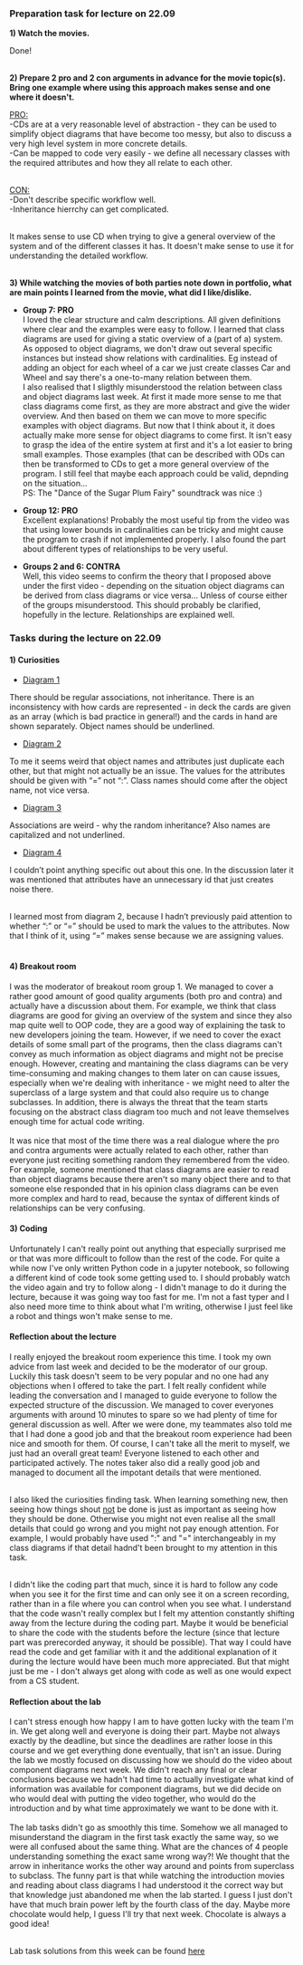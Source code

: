 ### Preparation task for lecture on 22.09

**1) Watch the movies.**<br>

Done! <br><br>

**2) Prepare 2 pro and 2 con arguments in advance for the movie topic(s). Bring one example where using this approach makes sense and one where it doesn't.**<br>

<ins>PRO:</ins><br>
-CDs are at a very reasonable level of abstraction - they can be used to simplify object diagrams that have become too messy, but also to discuss a very high level system
in more concrete details. <br>
-Can be mapped to code very easily - we define all necessary classes with the required attributes and how they all relate to each other.<br><br>

<ins>CON:</ins><br>
-Don't describe specific workflow well.<br>
-Inheritance hierrchy can get complicated.<br><br>

It makes sense to use CD when trying to give a general overview of the system and of the different classes it has. It doesn't make sense to use it for
understanding the detailed workflow.<br><br>

**3) While watching the movies of both parties note down in portfolio, what are main points I learned from the movie, what did I like/dislike.**<br>

* **Group 7: PRO** <br>
I loved the clear structure and calm descriptions. All given definitions where clear and the examples were easy to follow. I learned that class diagrams are used for
giving a static overview of a (part of a) system. As opposed to object diagrams, we don't draw out several specific instances but instead show relations with cardinalities.
Eg instead of adding an object for each wheel of a car we just create classes Car and Wheel and say there's a one-to-many relation between them.<br>
I also realised that I sligthly misunderstood the relation between class and object diagrams last week.
At first it made more sense to me that class diagrams come first, as they are more abstract and give the wider overview. And then based on them we can move to more specific examples
with object diagrams. But now that I think about it, it does actually make more sense for object diagrams to come first. It isn't easy to grasp the idea of the entire system
at first and it's a lot easier to bring small examples. Those examples (that can be described with ODs can then be transformed to CDs to get a more general overview of the program.
I still feel that maybe each approach could be valid, depnding on the situation...<br>
PS: The "Dance of the Sugar Plum Fairy" soundtrack was nice :) <br>


* **Group 12: PRO** <br>
Excellent explanations! Probably the most useful tip from the video was that using lower bounds in cardinalities can be tricky and might cause the program to crash if not implemented properly.
I also found the part about different types of relationships to be very useful.<br>

* **Groups 2 and 6: CONTRA** <br>
Well, this video seems to confirm the theory that I proposed above under the first video - depending on the situation object diagrams can be derived from class diagrams or vice versa...
Unless of course either of the groups misunderstood. This should probably be clarified, hopefully in the lecture. Relationships are explained well.<br>

### Tasks during the lecture on 22.09

#### 1) Curiosities

* <ins> Diagram 1 </ins><br>

There should be regular associations, not inheritance. There is an inconsistency with how cards are represented - in deck the cards are given as an array (which is bad practice in general!) and the cards in hand are shown separately. Object names should be underlined.

* <ins> Diagram 2 </ins><br>

To me it seems weird that object names and attributes just duplicate each other, but that might not actually be an issue. The values for the attributes should be given with “=” not “:”. Class names should come after the object name, not vice versa.

* <ins> Diagram 3 </ins><br>

Associations are weird - why the random inheritance? Also names are capitalized and not underlined.

* <ins> Diagram 4 </ins>

I couldn’t point anything specific out about this one. In the discussion later it was mentioned that attributes have an unnecessary id that just creates noise there.<br><br>


I learned most from diagram 2, because I hadn’t previously paid attention to whether “:” or “=” should be used to mark the values to the attributes. Now that I think of it, using “=” makes sense because we are assigning values. <br><br>

#### 4) Breakout room

I was the moderator of breakout room group 1. We managed to cover a rather good amount of good quality arguments (both pro and contra) and actually have a discussion about them. For example, we think that class diagrams are good for giving an overview of the system and since they also map quite well to OOP code, they are a good way of explaining the task to new developers joining the team. However, if we need to cover the exact details of some small part of the programs, then the class diagrams can't convey as much information as object diagrams and might not be precise enough. However, creating and mantaining the class diagrams can be very time-consuming and making changes to them later on can cause issues, especially when we're dealing with inheritance - we might need to alter the superclass of a large system and that could also require us to change subclasses. In addition, there is always the threat that the team starts focusing on the abstract class diagram too much and not leave themselves enough time for actual code writing.<br><br>
It was nice that most of the time there was a real dialogue where the pro and contra arguments were actually related to each other, rather than everyone just reciting something random they remembered from the video. For example, someone mentioned that class diagrams are easier to read than object diagrams because there aren't so many object there and to that someone else responded that in his opinion class diagrams can be even more complex and hard to read, because the syntax of different kinds of relationships can be very confusing.


#### 3) Coding

Unfortunately I can't really point out anything that especially surprised me or that was more difficoult to follow than the rest of the code. For quite a while now I've only written Python code in a jupyter notebook, so following a different kind of code took some getting used to. I should probably watch the video again and try to follow along - I didn't manage to do it during the lecture, because it was going way too fast for me. I'm not a fast typer and I also need more time to think about what I'm writing, otherwise I just feel like a robot and things won't make sense to me. 

#### Reflection about the lecture

I really enjoyed the breakout room experience this time. I took my own advice from last week and decided to be the moderator of our group. Luckily this task doesn't seem to be very popular and no one had any objections when I offered to take the part. I felt really confident while leading the conversation and I managed to guide everyone to follow the expected structure of the discussion. We managed to cover everyones arguments with around 10 minutes to spare so we had plenty of time for general discussion as well. After we were done, my teammates also told me that I had done a good job and that the breakout room experience had been nice and smooth for them. Of course, I can't take all the merit to myself, we just had an overall great team! Everyone listened to each other and participated actively. The notes taker also did a really good job and managed to document all the impotant details that were mentioned.<br><br>

I also liked the curiosities finding task. When learning something new, then seeing how things shout <ins>not</ins> be done is just as important as seeing how they should be done. Otherwise you might not even realise all the small details that could go wrong and you might not pay enough attention. For example, I would probably have used ":" and "=" interchangeably in my class diagrams if that detail hadnd't been brought to my attention in this task.<br><br>

I didn't like the coding part that much, since it is hard to follow any code when you see it for the first time and can only see it on a screen recording, rather than in a file where you can control when you see what. I understand that the code wasn't really complex but I felt my attention constantly shifting away from the lecture during the coding part. Maybe it would be beneficial to share the code with the students before the lecture (since that lecture part was prerecorded anyway, it should be possible). That way I could have read the code and get familiar with it and the additional explanation of it during the lecture would have been much more appreciated. But that might just be me - I don't always get along with code as well as one would expect from a CS student.

#### Reflection about the lab

I can't stress enough how happy I am to have gotten lucky with the team I'm in. We get along well and everyone is doing their part. Maybe not always exactly by the deadline, but since the deadlines are rather loose in this course and we get everything done eventually, that isn't an issue. During the lab we mostly focused on discussing how we should do the video about component diagrams next week. We didn't reach any final or clear conclusions because we hadn't had time to actually investigate what kind of information was available for component diagrams, but we did decide on who would deal with putting the video together, who would do the introduction and by what time approximately we want to be done with it.<br><br>
The lab tasks didn't go as smoothly this time. Somehow we all managed to misunderstand the diagram in the first task exactly the same way, so we were all confused about the same thing. What are the chances of 4 people understanding something the exact same wrong way?! We thought that the arrow in inheritance works the other way around and points from superclass to subclass. The funny part is that while watching the introduction movies and reading about class diagrams I had understood it the correct way but that knowledge just abandoned me when the lab started. I guess I just don't have that much brain power left by the fourth class of the day. Maybe more chocolate would help, I guess I'll try that next week. Chocolate is always a good idea!<br><br>

Lab task solutions from this week can be found  [here](/team/Lab_22.09_tasks.md)
